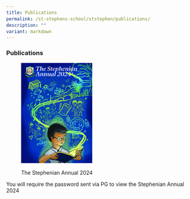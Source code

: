 ```yaml
---
title: Publications
permalink: /st-stephens-school/ststephen/publications/
description: ""
variant: markdown
---
```

### Publications

<figure><p><a href="https://online.fliphtml5.com/nlnnu/upmx/"><img style="width:45%" src="/images/St_Stephen_s_Yearbook_2024__Cover_Page_.jpg"></a></p><figcaption> The Stephenian Annual 2024</figcaption></figure>

You will require the password sent via PG to view the Stephenian Annual 2024